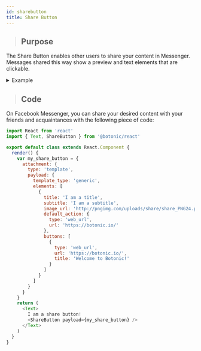 ```yaml
---
id: sharebutton
title: Share Button
---
```


>## Purpose
>
The Share Button enables other users  to share your content in Messenger. Messages shared this way show a preview and text elements that are clickable.

<details>
<summary>Example</summary>

Here is an example of an output in Facebook Messenger:

![](https://botonic-doc-static.netlify.com/images/share_1.png)

After clicking on it, the defined elements are displayed as follows:

![](https://botonic-doc-static.netlify.com/images/share_2.png)

The recipient gets this type of visual link:

![](https://botonic-doc-static.netlify.com/images/share_3.png)

</details>

>## Code

On Facebook Messenger, you can share your desired content with your friends and acquaintances with the following piece of code:

```javascript
import React from 'react'
import { Text, ShareButton } from '@botonic/react'

export default class extends React.Component {
  render() {
    var my_share_button = {
      attachment: {
        type: 'template',
        payload: {
          template_type: 'generic',
          elements: [
            {
              title: 'I am a title',
              subtitle: 'I am a subtitle',
              image_url: 'http://pngimg.com/uploads/share/share_PNG24.png',
              default_action: {
                type: 'web_url',
                url: 'https://botonic.io/'
              },
              buttons: [
                {
                  type: 'web_url',
                  url: 'https://botonic.io/',
                  title: 'Welcome to Botonic!'
                }
              ]
            }
          ]
        }
      }
    }
    return (
      <Text>
        I am a share button!
        <ShareButton payload={my_share_button} />
      </Text>
    )
  }
}
```
